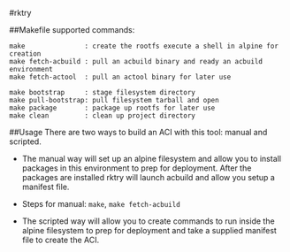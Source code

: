 #rktry

##Makefile
supported commands:
```
make               : create the rootfs execute a shell in alpine for creation
make fetch-acbuild : pull an acbuild binary and ready an acbuild environment
make fetch-actool  : pull an actool binary for later use

make bootstrap     : stage filesystem directory
make pull-bootstrap: pull filesystem tarball and open
make package       : package up rootfs for later use
make clean         : clean up project directory
```

##Usage
There are two ways to build an ACI with this tool: manual and scripted.  

- The manual way will set up an alpine filesystem and allow you to install
packages in this environment to prep for deployment.  After the packages are
installed rktry will launch acbuild and allow you setup a manifest file.
- Steps for manual: `make`, `make fetch-acbuild`

- The scripted way will allow you to create commands to run inside the alpine
filesystem to prep for deployment and take a supplied manifest file to create
the ACI.
